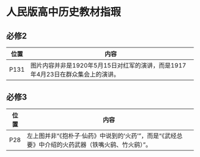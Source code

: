 # 人民版高中历史教材指瑕

## 必修2

|位置|内容|
|-|-|
|P131|图片内容并非是1920年5月15日对红军的演讲，而是1917年4月23日在群众集会上的演讲。|

## 必修3

|位置|内容|
|-|-|
|P28|左上图并非“《抱朴子·仙药》中说到的‘火药’”，而是“《武经总要》中介绍的火药武器（铁嘴火鹞、竹火鹞）”。|
